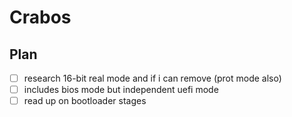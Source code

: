 # Crabos

## Plan
- [ ] research 16-bit real mode and if i can remove (prot mode also)
- [ ] includes bios mode but independent uefi mode
- [ ] read up on bootloader stages
